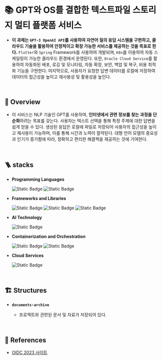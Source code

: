 # 📚 GPT와 OS를 결합한 텍스트파일 스토리지 멀티 플랫폼 서비스

* **이 과제는 `GPT-3 OpenAI API`를 사용하여 자연어 질의 응답 시스템을 구현하고, 클라우드 기술을 활용하여 안정적이고 확장 가능한 서비스를 제공하는 것을 목표로 한다.** `Flutter`와 `Spring` Framework를 사용하여 개발되며, `K8s`를 이용하여 자동 스케일링이 가능한 클라우드 환경에서 운영된다. 또한, `Oracle Cloud Service`를 활용하여 자동화된 배포, 로깅 및 모니터링, 자동 확장, 보안, 백업 및 복구, 비용 최적화 기능을 구현한다. 마지막으로, 사용자가 요청한 답변 데이터를 로컬에 저장하여 데이터의 접근성을 높이고 재사용성 및 활용성을 높인다.

<br>

## 🌅 Overview

* 이 서비스는 NLP 기술인 GPT를 사용하여, **인터넷에서 관련 정보를 찾는 과정을 단순화**하려는 목표를 갖는다. 사용자는 텍스트 선택을 통해 특정 주제에 대한 답변을 쉽게 얻을 수 있다. 생성된 응답은 로컬에 파일로 저장되어 사용자의 접근성을 높이고 재사용이 가능하며, 이를 통해 시간과 노력이 절약된다. 대형 언어 모델의 중요성과 인기가 증가함에 따라, 정확하고 편리한 해결책을 제공하는 것에 기여한다.

<br>

## 🪜 stacks

* **Programming Languages**
  
  ![Static Badge](https://img.shields.io/badge/JavaScript-F7DF1E?logo=javascript&logoColor=white)
  ![Static Badge](https://img.shields.io/badge/OpenJDK-D3D3D3?logo=openjdk&logoColor=white)

* **Frameworks and Libraries**
  
  ![Static Badge](https://img.shields.io/badge/React-61DAFB?logo=react&logoColor=white)
  ![Static Badge](https://img.shields.io/badge/Electron-47848F?logo=electron&logoColor=white)
  ![Static Badge](https://img.shields.io/badge/Spring-6DB33F?logo=spring&logoColor=white)

* **AI Technology**

  ![Static Badge](https://img.shields.io/badge/OpenAI-412991?logo=openai&logoColor=white)

* **Containerization and Orchestration**

  ![Static Badge](https://img.shields.io/badge/Kubernetes-326CE5?logo=kubernetes&logoColor=white)
  ![Static Badge](https://img.shields.io/badge/Docker-2496ED?logo=docker&logoColor=white)

* **Cloud Services**

  ![Static Badge](https://img.shields.io/badge/Oracle-F80000?logo=oracle&logoColor=white)

<br>

## 🏗️ Structures

* **`documents-archive`**
  
  - 프로젝트와 관련된 문서 및 자료가 저장되어 있다.

<br>

## 📘 References

* [OIDC 2023 사이트](https://www.oidc.co.kr/)

